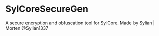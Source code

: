 # SylCoreSecureGen
A secure encryption and obfuscation tool for SylCore. Made by Sylian | Morten @Sylian1337
